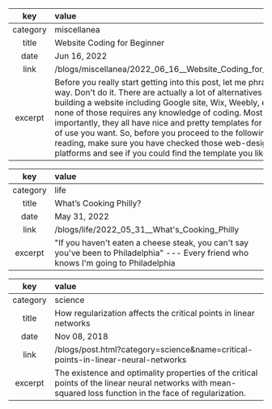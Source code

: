|  key      |  value    |
|  :-----:  |  :------  |
|  category |  miscellanea  |
|  title    |  Website Coding for Beginner  |
|  date     |  Jun 16, 2022  |
|  link     |  /blogs/miscellanea/2022_06_16__Website_Coding_for_Beginner  |
|  excerpt  |   Before you really start getting into this post, let me phrase it this way. Don't do it. There are actually a lot of alternatives to building a website including Google site, Wix, Weebly, etc, and none of those requires any knowledge of coding. Most importantly, they all have nice and pretty templates for any kind of use you want. So, before you proceed to the following reading, make sure you have checked those web-design platforms and see if you could find the template you like.  |

|  key      |  value    |
|  :-----:  |  :------  |
|  category |  life  |
|  title    |  What’s Cooking Philly?  |
|  date     |  May 31, 2022  |
|  link     |  /blogs/life/2022_05_31__What's_Cooking_Philly  |
|  excerpt  |   "If you haven't eaten a cheese steak, you can't say you've been to Philadelphia" --- Every friend who knows I'm going to Philadelphia  |

|  key      |  value    |
|  :-----:  |  :------  |
|  category |  science  |
|  title    |  How regularization affects the critical points in linear networks  |
|  date     |  Nov 08, 2018  |
|  link     |  /blogs/post.html?category=science&name=critical-points-in-linear-neural-networks  |
|  excerpt  |  The existence and optimality properties of the critical points of the linear neural networks with mean-squared loss function in the face of regularization.  |